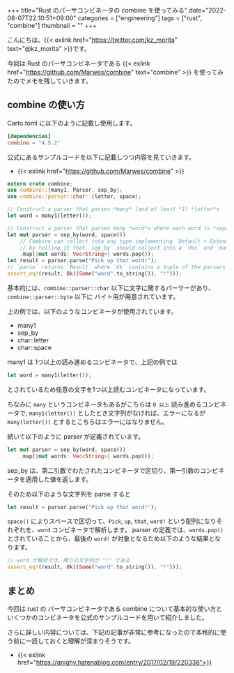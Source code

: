 +++
title="Rust のパーサコンビネータの combine を使ってみる"
date="2022-08-07T22:10:51+09:00"
categories = ["engineering"]
tags = ["rust", "combine"]
thumbnail = ""
+++

こんにちは、{{< exlink href="https://twitter.com/kz_morita" text="@kz_morita" >}}です。

今回は Rust のパーサコンビネータである {{< exlink href="https://github.com/Marwes/combine" text="combine" >}} を使ってみたのでメモを残していきます。

## combine の使い方

Carto.toml に以下のように記載し使用します。

```toml
[dependencies]
combine = "4.5.2"
```

公式にあるサンプルコードを以下に記載しつつ内容を見ていきます。

- {{< exlink href="https://github.com/Marwes/combine" >}}

```rs
extern crate combine;
use combine::{many1, Parser, sep_by};
use combine::parser::char::{letter, space};

// Construct a parser that parses *many* (and at least *1) *letter*s
let word = many1(letter());

// Construct a parser that parses many *word*s where each word is *separated by* a (white)*space*
let mut parser = sep_by(word, space())
    // Combine can collect into any type implementing `Default + Extend` so we need to assist rustc
    // by telling it that `sep_by` should collect into a `Vec` and `many1` should collect to a `String`
    .map(|mut words: Vec<String>| words.pop());
let result = parser.parse("Pick up that word!");
// `parse` returns `Result` where `Ok` contains a tuple of the parsers output and any remaining input.
assert_eq!(result, Ok((Some("word".to_string()), "!")));
```

基本的には、`combine::parser::char` 以下に文字に関するパーサーがあり、`combine::parser::byte` 以下に バイト用が用意されています。

上の例では、以下のようなコンビネータが使用されています。

- many1
- sep_by
- char::letter
- char::space


many1 は 1つ以上の読み進めるコンビネータで、上記の例では

```rs
let word = many1(letter());
```

とされているため任意の文字を1つ以上読むコンビネータになっています。

ちなみに `many` というコンビネータもあるがこちらは `0 以上` 読み進めるコンビネータで, `many1(letter())` としたとき文字列がなければ、エラーになるが `many(letter())` とするとこちらはエラーにはなりません。 

続いて以下のように parser が定義されています。

```rs
let mut parser = sep_by(word, space())
    .map(|mut words: Vec<String>| words.pop());
```

sep_by は、第二引数でわたされたコンビネータで区切り、第一引数のコンビネータを適用した値を返します。

そのため以下のような文字列を parse すると
```rs
let result = parser.parse("Pick up that word!");
```

`space()` によりスペースで区切って、`Pick`, `up`, `that`, `word!` という配列になりそれぞれを、`word` コンビネータで解析します。
parser の定義では、`words.pop()` とされていることから、最後の `word!` が対象となるため以下のような結果となります。

```rs
// word が解析でき、残りの文字列が "!" である
assert_eq!(result, Ok((Some("word".to_string()), "!")));
```

## まとめ

今回は rust の パーサコンビネータである combine について基本的な使い方といくつかのコンビネータを公式のサンプルコードを用いて紹介しました。

さらに詳しい内容については、下記の記事が非常に参考になったので本格的に使う前に一読しておくと理解が深まりそうです。

- {{< exlink href="https://qnighy.hatenablog.com/entry/2017/02/19/220338">}}
